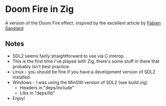 # Doom Fire in Zig 

A version of the Doom Fire effect, inspired by the excellent article by [Fabien Sanglard](http://fabiensanglard.net/doom_fire_psx/)

## Notes
- SDL2 seems fairly straightforward to use via C interop.
- This is the first time I've played with Zig, there's some stuff in there that probably isn't best practice.
- Linux - you should be fine if you have a development version of SDL2 installed. 
- Windows - I was using the MinGW version of SDL2 (see build.zig)
    - Headers in "deps/include"
    - Libs in "deps/lib"
- Enjoy!
